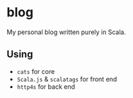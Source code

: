 # blog
My personal blog written purely in Scala.

## Using
- `cats` for core
- `Scala.js` & `scalatags` for front end
- `http4s` for back end
